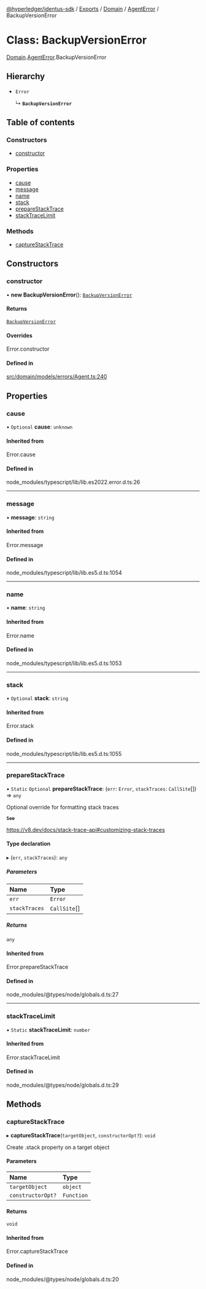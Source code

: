 [@hyperledger/identus-sdk](../README.md) / [Exports](../modules.md) / [Domain](../modules/Domain.md) / [AgentError](../modules/Domain.AgentError.md) / BackupVersionError

# Class: BackupVersionError

[Domain](../modules/Domain.md).[AgentError](../modules/Domain.AgentError.md).BackupVersionError

## Hierarchy

- `Error`

  ↳ **`BackupVersionError`**

## Table of contents

### Constructors

- [constructor](Domain.AgentError.BackupVersionError.md#constructor)

### Properties

- [cause](Domain.AgentError.BackupVersionError.md#cause)
- [message](Domain.AgentError.BackupVersionError.md#message)
- [name](Domain.AgentError.BackupVersionError.md#name)
- [stack](Domain.AgentError.BackupVersionError.md#stack)
- [prepareStackTrace](Domain.AgentError.BackupVersionError.md#preparestacktrace)
- [stackTraceLimit](Domain.AgentError.BackupVersionError.md#stacktracelimit)

### Methods

- [captureStackTrace](Domain.AgentError.BackupVersionError.md#capturestacktrace)

## Constructors

### constructor

• **new BackupVersionError**(): [`BackupVersionError`](Domain.AgentError.BackupVersionError.md)

#### Returns

[`BackupVersionError`](Domain.AgentError.BackupVersionError.md)

#### Overrides

Error.constructor

#### Defined in

[src/domain/models/errors/Agent.ts:240](https://github.com/hyperledger-identus/sdk-ts/blob/d44afc3403bdd5cf86219cd263be20ea744f4706/src/domain/models/errors/Agent.ts#L240)

## Properties

### cause

• `Optional` **cause**: `unknown`

#### Inherited from

Error.cause

#### Defined in

node_modules/typescript/lib/lib.es2022.error.d.ts:26

___

### message

• **message**: `string`

#### Inherited from

Error.message

#### Defined in

node_modules/typescript/lib/lib.es5.d.ts:1054

___

### name

• **name**: `string`

#### Inherited from

Error.name

#### Defined in

node_modules/typescript/lib/lib.es5.d.ts:1053

___

### stack

• `Optional` **stack**: `string`

#### Inherited from

Error.stack

#### Defined in

node_modules/typescript/lib/lib.es5.d.ts:1055

___

### prepareStackTrace

▪ `Static` `Optional` **prepareStackTrace**: (`err`: `Error`, `stackTraces`: `CallSite`[]) => `any`

Optional override for formatting stack traces

**`See`**

https://v8.dev/docs/stack-trace-api#customizing-stack-traces

#### Type declaration

▸ (`err`, `stackTraces`): `any`

##### Parameters

| Name | Type |
| :------ | :------ |
| `err` | `Error` |
| `stackTraces` | `CallSite`[] |

##### Returns

`any`

#### Inherited from

Error.prepareStackTrace

#### Defined in

node_modules/@types/node/globals.d.ts:27

___

### stackTraceLimit

▪ `Static` **stackTraceLimit**: `number`

#### Inherited from

Error.stackTraceLimit

#### Defined in

node_modules/@types/node/globals.d.ts:29

## Methods

### captureStackTrace

▸ **captureStackTrace**(`targetObject`, `constructorOpt?`): `void`

Create .stack property on a target object

#### Parameters

| Name | Type |
| :------ | :------ |
| `targetObject` | `object` |
| `constructorOpt?` | `Function` |

#### Returns

`void`

#### Inherited from

Error.captureStackTrace

#### Defined in

node_modules/@types/node/globals.d.ts:20
